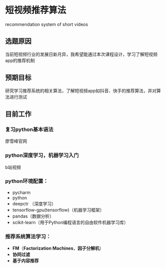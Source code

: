 # 短视频推荐算法
recommendation system of short videos

## 选题原因
当前短视频行业的发展日新月异，我希望能通过本次课程设计，学习了解短视频app的推荐机制

## 预期目标
研究学习推荐系统的相关算法，了解短视频app如抖音、快手的推荐算法，并对算法进行测试

## 目前工作

### 复习python基本语法 

廖雪峰官网

### python深度学习，机器学习入门

b站视频

### python环境配置：

- pycharm
- python
- deepctr （深度学习）
- tensorflow-gpu(tensorflow)（机器学习框架）
- pandas（数据分析）
- scikit-learn（用于Python编程语言的自由软件机器学习库）

### 推荐系统算法学习：

- **FM**（**Factorization Machines**，**因子分解机**）
- **协同过滤**
- **基于内容推荐**
